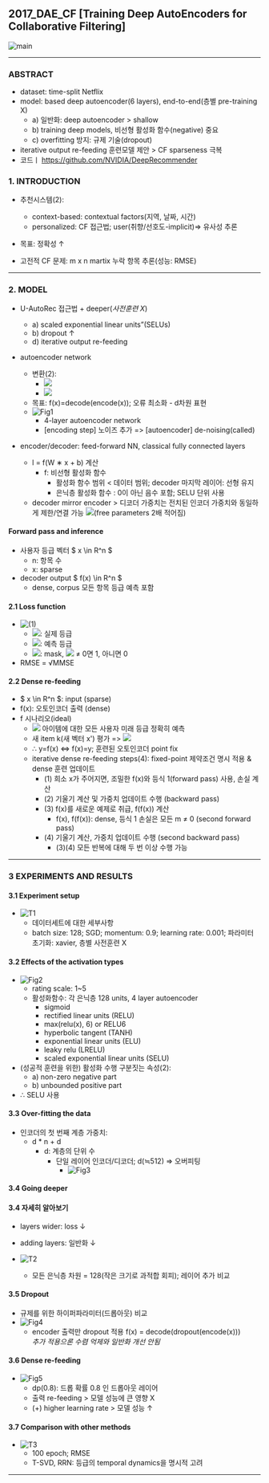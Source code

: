 ## 2017_DAE_CF [Training Deep AutoEncoders for Collaborative Filtering]

![main](./image/main.PNG)

---

### ABSTRACT
* dataset: time-split Netflix     
* model: based deep autoencoder(6 layers), end-to-end(층별 pre-training X)  
  * a) 일반화: deep autoencoder > shallow  
  * b) training deep models, 비선형 활성화 함수(negative) 중요  
  * c) overfitting 방지: 규제 기술(dropout)  
* iterative output re-feeding 훈련모델 제안 > CF sparseness 극복  
* 코드ㅣ https://github.com/NVIDIA/DeepRecommender  

### 1. INTRODUCTION
* 추천시스템(2):  
  * context-based: contextual factors(지역, 날짜, 시간)   
  * personalized: CF 접근법; user(취향/선호도-implicit)=> 유사성 추론     

* 목표: 정확성 ↑  

* 고전적 CF 문제: m x n martix 누락 항목 추론(성능: RMSE)   

---

### 2. MODEL
* U-AutoRec 접근법 + deeper(*사전훈련 X*)    
  * a) scaled exponential linear units”(SELUs)  
  * b) dropout ↑  
  * d) iterative output re-feeding   

* autoencoder network  
  * 변환(2):   
    * <img src="https://latex.codecogs.com/gif.latex?encoder%28x%29%3A%20R%5En%20-%3E%20R%5Ed">    
    * <img src="https://latex.codecogs.com/gif.latex?decoder%28z%29%3A%20R%5Ed%20-%3E%20R%5En">    
  * 목표: f(x)=decode(encode(x)); 오류 최소화 - d차원 표현    
  * ![Fig1](./image/Fig1.PNG)  
    * 4-layer autoencoder network  
    * [encoding step] 노이즈 추가 => [autoencoder] de-noising(called)   

* encoder/decoder: feed-forward NN, classical fully connected layers   
  * l = f(W ∗ x + b) 계산    
    * f: 비선형 활성화 함수  
      * 활성화 함수 범위 < 데이터 범위; decoder 마지막 레이어: 선형 유지    
      * 은닉층 활성화 함수 : 0이 아닌 음수 포함; SELU 단위 사용  
  * decoder mirror encoder > 디코더 가중치는 전치된 인코더 가중치와 동일하게 제한/연결 가능 <img src="https://latex.codecogs.com/gif.latex?W_d%5El%20-%20W_e%5El">(free parameters 2배 적어짐)    

#### Forward pass and inference  
* 사용자 등급 벡터 $ x \in R^n $  
  * n: 항목 수   
  * x: sparse  
* decoder output $ f(x) \in R^n $  
  * dense, corpus 모든 항목 등급 예측 포함  

#### 2.1 Loss function
* ![(1)](./image/(1).PNG)  
  * <img src="https://latex.codecogs.com/gif.latex?r_i">: 실제 등급  
  * <img src="https://latex.codecogs.com/gif.latex?y_i">: 예측 등급  
  * <img src="https://latex.codecogs.com/gif.latex?m_i">: mask, <img src="https://latex.codecogs.com/gif.latex?r_i"> ≠ 0면 1, 아니면 0  
* RMSE = √MMSE  

#### 2.2 Dense re-feeding
* $ x \in R^n $: input (sparse)     
* f(x): 오토인코더 출력 (dense)    
* f 시나리오(ideal)   
  * <img src="https://latex.codecogs.com/gif.latex?f%28x%29_i%20%3D%20x_i%2C%20%5Cforall%20_i%20%3A%20xi%20%5Cneq%200%2C%20f%28x%29_i%20%3D%3E%20x_i%3D0"> 아이템에 대한 모든 사용자 미래 등급 정확히 예측   
  * 새 item k(새 벡터 x') 평가 => <img src="https://latex.codecogs.com/gif.latex?f%28x%29_k%20%3D%20x%27_k%2C%20f%28x%29%20%3D%20f%28x%27%29">  
  * ∴ y=f(x) ⇔ f(x)=y; 훈련된 오토인코더 point fix   
  * iterative dense re-feeding steps(4): fixed-point 제약조건 명시 적용 & dense 훈련 업데이트   
    * (1) 희소 x가 주어지면, 조밀한 f(x)와 등식 1(forward pass) 사용, 손실 계산  
    * (2) 기울기 계산 및 가중치 업데이트 수행 (backward pass)  
    * (3) f(x)를 새로운 예제로 취급, f(f(x)) 계산  
      * f(x), f(f(x)): dense, 등식 1 손실은 모든 m ≠ 0 (second forward pass)  
    * (4) 기울기 계산, 가중치 업데이트 수행 (second backward pass)  
      * (3)(4) 모든 반복에 대해 두 번 이상 수행 가능  

--- 

### 3 EXPERIMENTS AND RESULTS
#### 3.1 Experiment setup

* ![T1](./image/T1.PNG)
  * 데이터세트에 대한 세부사항  
  * batch size: 128; SGD; momentum: 0.9; learning rate: 0.001; 파라미터 초기화: xavier, 층별 사전훈련 X     

#### 3.2 Effects of the activation types
* ![Fig2](./image/Fig2.PNG)  
  * rating scale: 1~5  
  * 활성화함수: 각 은닉층 128 units, 4 layer autoencoder  
    * sigmoid  
    * rectified linear units (RELU)  
    * max(relu(x), 6) or RELU6  
    * hyperbolic tangent (TANH)  
    * exponential linear units (ELU)  
    * leaky relu (LRELU)   
    * scaled exponential linear units (SELU)  
* (성공적 훈련을 위한) 활성화 수행 구분짓는 속성(2):       
  * a) non-zero negative part    
  * b) unbounded positive part  
* ∴ SELU 사용     

#### 3.3 Over-fitting the data
* 인코더의 첫 번째 계층 가중치:  
  * d * n + d   
    * d: 계층의 단위 수   
      * 단일 레이어 인코더/디코더; d(≒512) => 오버피팅    
        * ![Fig3](./image/Fig3.PNG)
  
#### 3.4 Going deeper
#### 3.4 자세히 알아보기
* layers wider: loss ↓  
* adding layers: 일반화 ↓   

* ![T2](./image/T2.PNG)  
  * 모든 은닉층 차원 = 128(작은 크기로 과적합 회피); 레이어 추가 비교   

#### 3.5 Dropout
* 규제를 위한 하이퍼파라미터(드롭아웃) 비교    
* ![Fig4](./image/Fig4.PNG)  
  * encoder 출력만 dropout 적용 f(x) = decode(dropout(encode(x)))    
*추가 적용으론 수렴 억제와 일반화 개선 안됨*  
 
#### 3.6 Dense re-feeding  
* ![Fig5](./image/Fig5.PNG)  
  * dp(0.8): 드롭 확률 0.8 인 드롭아웃 레이어  
  * 출력 re-feeding > 모델 성능에 큰 영향 X  
  * (+) higher learning rate > 모델 성능 ↑  

#### 3.7 Comparison with other methods
* ![T3](./image/T3.PNG)  
  * 100 epoch; RMSE  
  * T-SVD, RRN: 등급의 temporal dynamics을 명시적 고려  

---